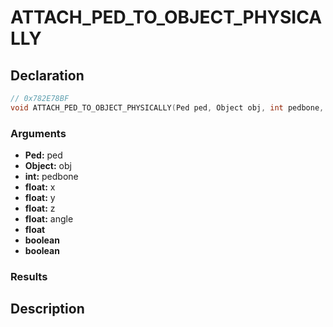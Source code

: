 # ATTACH_PED_TO_OBJECT_PHYSICALLY

## Declaration
```cpp
// 0x782E78BF
void ATTACH_PED_TO_OBJECT_PHYSICALLY(Ped ped, Object obj, int pedbone, float x, float y, float z, float angle, float, boolean, boolean);
```

### Arguments
- **Ped:** ped
- **Object:** obj
- **int:** pedbone
- **float:** x
- **float:** y
- **float:** z
- **float:** angle
- **float**
- **boolean**
- **boolean**

### Results

## Description
